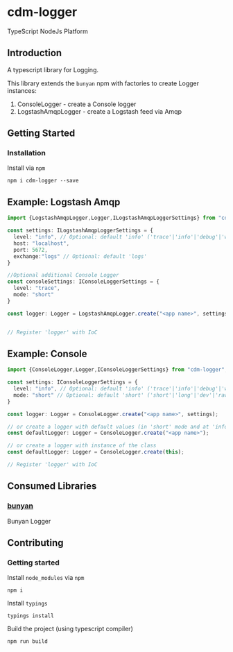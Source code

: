 # cdm-logger

TypeScript NodeJs Platform

## Introduction

A typescript library for Logging.

This library extends the `bunyan` npm with factories to create Logger instances:

1. ConsoleLogger - create a Console logger
2. LogstashAmqpLogger - create a Logstash feed via Amqp

## Getting Started

### Installation
Install via `npm`
```
npm i cdm-logger --save
```

## Example: Logstash Amqp

```typescript
import {LogstashAmqpLogger,Logger,ILogstashAmqpLoggerSettings} from "cdm-logger";

const settings: ILogstashAmqpLoggerSettings = {
  level: "info", // Optional: default 'info' ('trace'|'info'|'debug'|'warn'|'error'|'fatal')
  host: "localhost",
  port: 5672,
  exchange:"logs" // Optional: default 'logs'
}

//Optional additional Console Logger
const consoleSettings: IConsoleLoggerSettings = {
  level: "trace",
  mode: "short"
}

const logger: Logger = LogstashAmqpLogger.create("<app name>", settings, consoleSettings);


// Register 'logger' with IoC
```

## Example: Console

```typescript
import {ConsoleLogger,Logger,IConsoleLoggerSettings} from "cdm-logger";

const settings: IConsoleLoggerSettings = {
  level: "info", // Optional: default 'info' ('trace'|'info'|'debug'|'warn'|'error'|'fatal')
  mode: "short" // Optional: default 'short' ('short'|'long'|'dev'|'raw')
}

const logger: Logger = ConsoleLogger.create("<app name>", settings);

// or create a logger with default values (in 'short' mode and at 'info' level)
const defaultLogger: Logger = ConsoleLogger.create("<app name>");

// or create a logger with instance of the class
const defaultLogger: Logger = ConsoleLogger.create(this);

// Register 'logger' with IoC
```

##

## Consumed Libraries

### [bunyan](https://github.com/trentm/node-bunyan)
Bunyan Logger


## Contributing

### Getting started

Install `node_modules` via `npm`
```
npm i
```

Install `typings`
```
typings install
```

Build the project (using typescript compiler)
```
npm run build
```
